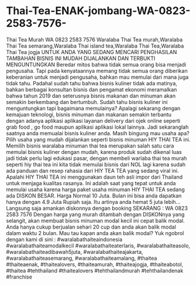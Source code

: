 # Thai-Tea-ENAK-jombang-WA-0823-2583-7576-
Thai Tea Murah WA 0823 2583 7576   Waralaba Thai Tea murah,Waralaba Thai Tea semarang,Waralaba Thai island tea,Waralaba Thai Tea,Waralaba Thai Tea jogja UNTUK ANDA YANG SEDANG MENCARI PENGHASILAN TAMBAHAN BISNIS INI MUDAH DIJALANKAN DAN TERBUKTI MENGUNTUNGKAN Beredar mitos bahwa tidak semua orang bisa menjadi pengusaha. Tapi pada kenyataannya memang tidak semua orang diberikan keberanian untuk menjadi pengusaha, bahkan mau memulai dari mana juga tidak tahu. Padahal sudah tahu bahwa bisnis kuliner tidak ada matinya, bahkan berbagai konsultan bisnis dan pengamat ekonomi meramalkan bahwa tahun 2019 dan seterusnya bisnis makanan dan minuman akan semakin berkembang dan bertumbuh. Sudah tahu bisnis kuliner ini menguntungkan tapi bagaimana memulainya? Apalagi sekarang dengan kemajuan teknologi, bisnis minuman dan makanan semakin terbantu dengan adanya aplikasi aplikasi layanan delivery dari ojek online seperti grab food , go food maupun aplikasi aplikasi lokal lainnya. Jadi sekaranglah saatnya anda memualai bisnis kuliner anda. Masih bingung mau usaha apa? Pilih usaha yang mudah dijalankan seperti bisnis minuman  HIY THAI TEA ini. Memilih bisnis waralaba minuman thai tea merupakan salah satu cara memulai bisnis kuliner dengan mudah, karena produk sudah dikenal luas jadi tidak perlu lagi edukasi pasar, dengan membeli warlaba thai tea murah seperti hiy thai tea ini kita tidak memulai bisnis dari NOL lagi karena sudah ada panduan dan resep rahasia dari HIY TEA TEA yang sedang viral ini.  Apalahi HIY THAI TEA ini menggunakan daun teh asli impor dari Thailand untuk menjaga kualitas rasanya. Ini adalah saat yang tepat untuk anda memulai usaha karena harga paket usaha minuman HIY THAI TEA sedang ada DISKON BESAR. Harga Normal 10 Juta. Bulan ini bisa anda dapatkan hanya dengan 4.9 Juta Rupiah saja. Itu artinya anda hemat 5 juta lebih... Langsung saja amankan diskonnya dengan booking SEKARANG : WA 0823 2583 7576 Dengan harga yang murah ditambah dengan DISKONnya yang selangit, akan membuat bisnis minuman modal kecil ini cepat balik modal. Anda hanya cukup berjualan sehari 20 cup dan anda akan balik modal dalam waktu 2 bulan.  Mau tau kapan anda akan balik modal? Yuk ngobrol dengan kami di sini :  #waralabathaiteaindonesia #waralabathaiteamodalkecil #waralabathaiteaterlaris, #waralabathaiteasolo, #waralabathaiteadibawah5juta, #waralabathaiteajakarta, #waralabathaiteasemarang, #waralabathaiteamalang, #thaitea #thaiteaenak, #thaitealovers, #thaiteamurah, #thaiteajogja, #thaiteabotol, #thaitea #tehthailand #thaitealovers #tehthailandmurah #tehthailandenak #franchise
